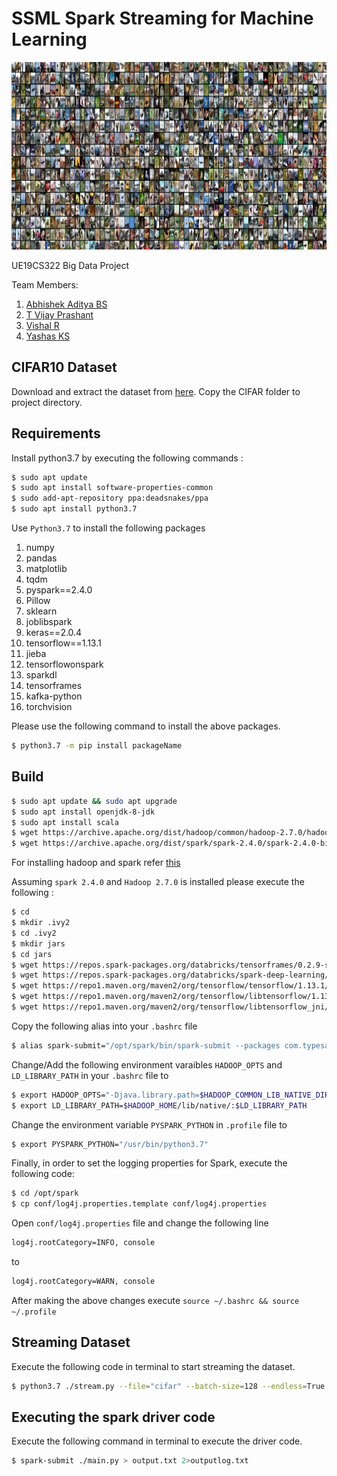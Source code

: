 # SSML Spark Streaming for Machine Learning

<img src="https://github.com/iVishalr/SSML-spark-streaming-for-machine-learning/blob/main/images/CIFAR10.png" alt="CIFAR10-image" height="300px" width="1000px"></img>

UE19CS322 Big Data Project

Team Members:
1. [Abhishek Aditya BS](https://github.com/Abhishek-Aditya-bs)
2. [T Vijay Prashant](https://github.com/tvijayprashant)
3. [Vishal R](https://github.com/iVishalr)
4. [Yashas KS](https://github.com/Yashas120)

## CIFAR10 Dataset

Download and extract the dataset from [here](https://drive.google.com/drive/folders/1hKe06r4TYxqQOwEOUrk6i9e15Vt2EZGC). Copy the CIFAR folder to project directory.

## Requirements

Install python3.7 by executing the following commands :

```bash
$ sudo apt update
$ sudo apt install software-properties-common
$ sudo add-apt-repository ppa:deadsnakes/ppa
$ sudo apt install python3.7
```

Use `Python3.7` to install the following packages

1. numpy
2. pandas
3. matplotlib
4. tqdm
5. pyspark==2.4.0
6. Pillow
7. sklearn
8. joblibspark
9. keras==2.0.4
10. tensorflow==1.13.1
11. jieba
12. tensorflowonspark
13. sparkdl
14. tensorframes
15. kafka-python 
16. torchvision

Please use the following command to install the above packages.

```bash
$ python3.7 -m pip install packageName
```

## Build

```bash
$ sudo apt update && sudo apt upgrade
$ sudo apt install openjdk-8-jdk
$ sudo apt install scala
$ wget https://archive.apache.org/dist/hadoop/common/hadoop-2.7.0/hadoop-2.7.0.tar.gz
$ wget https://archive.apache.org/dist/spark/spark-2.4.0/spark-2.4.0-bin-hadoop2.7.tgz
```

For installing hadoop and spark refer [this](https://github.com/aditeyabaral/big-data-installs)

Assuming `spark 2.4.0` and `Hadoop 2.7.0` is installed please execute the following :

```bash
$ cd
$ mkdir .ivy2
$ cd .ivy2
$ mkdir jars
$ cd jars
$ wget https://repos.spark-packages.org/databricks/tensorframes/0.2.9-s_2.11/tensorframes-0.2.9-s_2.11.jar
$ wget https://repos.spark-packages.org/databricks/spark-deep-learning/0.3.0-spark2.2-s_2.11/spark-deep-learning-0.3.0-spark2.2-s_2.11.jar
$ wget https://repo1.maven.org/maven2/org/tensorflow/tensorflow/1.13.1/tensorflow-1.13.1.jar
$ wget https://repo1.maven.org/maven2/org/tensorflow/libtensorflow/1.13.1/libtensorflow-1.13.1.jar
$ wget https://repo1.maven.org/maven2/org/tensorflow/libtensorflow_jni/1.13.1/libtensorflow_jni-1.13.1.jar
```

Copy the following alias into your `.bashrc` file

```bash
$ alias spark-submit="/opt/spark/bin/spark-submit --packages com.typesafe.scala-logging:scala-logging-slf4j_2.10:2.1.2 --jars /home/$USER/.ivy2/jars/tensorframes-0.2.9-s_2.11.jar,/home/$USER/.ivy2/jars/spark-deep-learning-0.3.0-spark2.2-s_2.11.jar,/home/$USER/.ivy2/jars/tensorflow-1.13.1.jar,/home/$USER/.ivy2/jars/libtensorflow-1.13.1.jar,/home/$USER/.ivy2/jars/libtensorflow_jni-1.13.1.jar"
```
Change/Add the following environment varaibles `HADOOP_OPTS` and `LD_LIBRARY_PATH` in your `.bashrc` file to

```bash
$ export HADOOP_OPTS="-Djava.library.path=$HADOOP_COMMON_LIB_NATIVE_DIR"
$ export LD_LIBRARY_PATH=$HADOOP_HOME/lib/native/:$LD_LIBRARY_PATH
```

Change the environment variable `PYSPARK_PYTHON` in `.profile` file to 

```bash
$ export PYSPARK_PYTHON="/usr/bin/python3.7"
```

Finally, in order to set the logging properties for Spark, execute the following code:

```bash
$ cd /opt/spark
$ cp conf/log4j.properties.template conf/log4j.properties
```

Open `conf/log4j.properties` file and change the following line

```bash
log4j.rootCategory=INFO, console
```

to

```bash
log4j.rootCategory=WARN, console
```

After making the above changes execute ```source ~/.bashrc && source ~/.profile```

## Streaming Dataset

Execute the following code in terminal to start streaming the dataset.

```bash
$ python3.7 ./stream.py --file="cifar" --batch-size=128 --endless=True --split='train' --spleep=3
```

## Executing the spark driver code

Execute the following command in terminal to execute the driver code.


```bash
$ spark-submit ./main.py > output.txt 2>outputlog.txt
```
